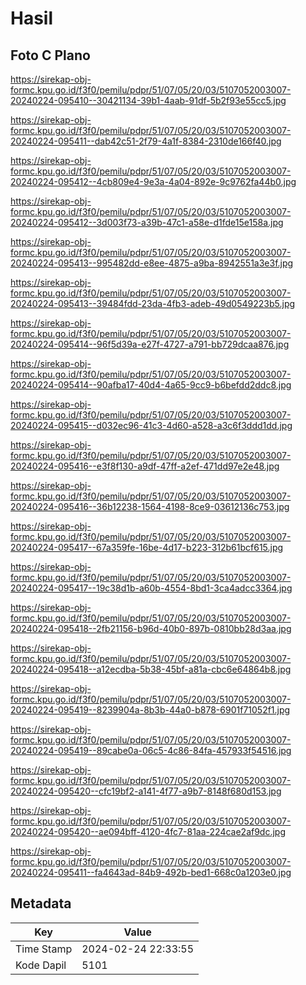 # Hasil

## Foto C Plano

https://sirekap-obj-formc.kpu.go.id/f3f0/pemilu/pdpr/51/07/05/20/03/5107052003007-20240224-095410--30421134-39b1-4aab-91df-5b2f93e55cc5.jpg

https://sirekap-obj-formc.kpu.go.id/f3f0/pemilu/pdpr/51/07/05/20/03/5107052003007-20240224-095411--dab42c51-2f79-4a1f-8384-2310de166f40.jpg

https://sirekap-obj-formc.kpu.go.id/f3f0/pemilu/pdpr/51/07/05/20/03/5107052003007-20240224-095412--4cb809e4-9e3a-4a04-892e-9c9762fa44b0.jpg

https://sirekap-obj-formc.kpu.go.id/f3f0/pemilu/pdpr/51/07/05/20/03/5107052003007-20240224-095412--3d003f73-a39b-47c1-a58e-d1fde15e158a.jpg

https://sirekap-obj-formc.kpu.go.id/f3f0/pemilu/pdpr/51/07/05/20/03/5107052003007-20240224-095413--995482dd-e8ee-4875-a9ba-8942551a3e3f.jpg

https://sirekap-obj-formc.kpu.go.id/f3f0/pemilu/pdpr/51/07/05/20/03/5107052003007-20240224-095413--39484fdd-23da-4fb3-adeb-49d0549223b5.jpg

https://sirekap-obj-formc.kpu.go.id/f3f0/pemilu/pdpr/51/07/05/20/03/5107052003007-20240224-095414--96f5d39a-e27f-4727-a791-bb729dcaa876.jpg

https://sirekap-obj-formc.kpu.go.id/f3f0/pemilu/pdpr/51/07/05/20/03/5107052003007-20240224-095414--90afba17-40d4-4a65-9cc9-b6befdd2ddc8.jpg

https://sirekap-obj-formc.kpu.go.id/f3f0/pemilu/pdpr/51/07/05/20/03/5107052003007-20240224-095415--d032ec96-41c3-4d60-a528-a3c6f3ddd1dd.jpg

https://sirekap-obj-formc.kpu.go.id/f3f0/pemilu/pdpr/51/07/05/20/03/5107052003007-20240224-095416--e3f8f130-a9df-47ff-a2ef-471dd97e2e48.jpg

https://sirekap-obj-formc.kpu.go.id/f3f0/pemilu/pdpr/51/07/05/20/03/5107052003007-20240224-095416--36b12238-1564-4198-8ce9-03612136c753.jpg

https://sirekap-obj-formc.kpu.go.id/f3f0/pemilu/pdpr/51/07/05/20/03/5107052003007-20240224-095417--67a359fe-16be-4d17-b223-312b61bcf615.jpg

https://sirekap-obj-formc.kpu.go.id/f3f0/pemilu/pdpr/51/07/05/20/03/5107052003007-20240224-095417--19c38d1b-a60b-4554-8bd1-3ca4adcc3364.jpg

https://sirekap-obj-formc.kpu.go.id/f3f0/pemilu/pdpr/51/07/05/20/03/5107052003007-20240224-095418--2fb21156-b96d-40b0-897b-0810bb28d3aa.jpg

https://sirekap-obj-formc.kpu.go.id/f3f0/pemilu/pdpr/51/07/05/20/03/5107052003007-20240224-095418--a12ecdba-5b38-45bf-a81a-cbc6e64864b8.jpg

https://sirekap-obj-formc.kpu.go.id/f3f0/pemilu/pdpr/51/07/05/20/03/5107052003007-20240224-095419--8239904a-8b3b-44a0-b878-6901f71052f1.jpg

https://sirekap-obj-formc.kpu.go.id/f3f0/pemilu/pdpr/51/07/05/20/03/5107052003007-20240224-095419--89cabe0a-06c5-4c86-84fa-457933f54516.jpg

https://sirekap-obj-formc.kpu.go.id/f3f0/pemilu/pdpr/51/07/05/20/03/5107052003007-20240224-095420--cfc19bf2-a141-4f77-a9b7-8148f680d153.jpg

https://sirekap-obj-formc.kpu.go.id/f3f0/pemilu/pdpr/51/07/05/20/03/5107052003007-20240224-095420--ae094bff-4120-4fc7-81aa-224cae2af9dc.jpg

https://sirekap-obj-formc.kpu.go.id/f3f0/pemilu/pdpr/51/07/05/20/03/5107052003007-20240224-095411--fa4643ad-84b9-492b-bed1-668c0a1203e0.jpg


## Metadata

| Key        | Value               |
| ---------- | ------------------- |
| Time Stamp | 2024-02-24 22:33:55 |
| Kode Dapil | 5101                |



